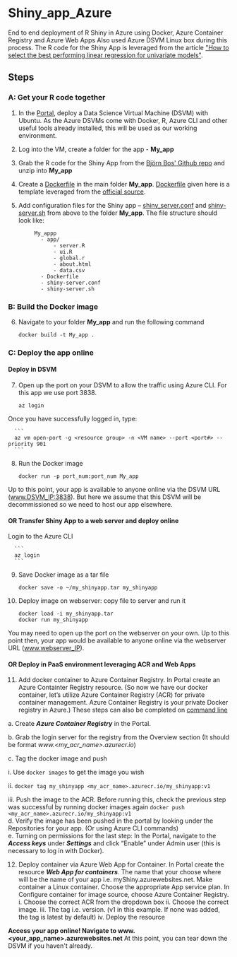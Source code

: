 # Shiny_app_Azure
End to end deployment of R Shiny in Azure using Docker, Azure Container Registry and Azure Web Apps
Also used Azure DSVM Linux box during this process.
The R code for the Shiny App is leveraged from the article ["How to select the best performing linear regression for univariate models"](https://medium.freecodecamp.org/learn-how-to-select-the-best-performing-linear-regression-for-univariate-models-e9d429c40581).

## Steps
### A: Get your R code together
1. In the [Portal](www.portal.azure.com), deploy a Data Science Virtual Machine (DSVM) with Ubuntu. As the Azure DSVMs come with Docker, R, Azure CLI and other useful tools already installed, this will be used as our working environment.
2. Log into the VM, create a folder for the app - **My_app**
3. Grab the R code for the Shiny App from the [Björn Bos' Github repo](https://github.com/bjoernbos/linear_model_selection) and unzip into **My_app**
4. Create a [Dockerfile](https://github.com/kwhitehall/Shiny_app_Azure/blob/master/Dockerfile) in the main folder **My_app**. [Dockerfile](https://github.com/kwhitehall/Shiny_app_Azure/blob/master/Dockerfile) given here is a template leveraged from the [official source](https://github.com/rocker-org/shiny).
5. Add configuration files for the Shiny app – [shiny_server.conf](https://github.com/kwhitehall/Shiny_app_Azure/blob/master/shiny-server.conf) and [shiny-server.sh](https://github.com/kwhitehall/Shiny_app_Azure/blob/master/shiny-server.sh) from above to the folder **My_app**. The file structure should look like: 

            My_appp
              - app/
                  - server.R
                  - ui.R
                  - global.r
                  - about.html
                  - data.csv
              - Dockerfile
              - shiny-server.conf
              - shiny-server.sh
                  
### B: Build the Docker image
6. Navigate to your folder **My_app** and run the following command
      ``` 
      docker build -t My_app . 
      ```

### C: Deploy the app online
#### Deploy in DSVM 
7.	Open up the port on your DSVM to allow the traffic using Azure CLI. For this app we use port 3838.

      ```
      az login
      ```
    
Once you have successfully logged in, type:

      ```
      az vm open-port -g <resource group> -n <VM name> --port <port#> --priority 901
      ```
    
8.	Run the Docker image

      ```
      docker run -p port_num:port_num My_app
      ```
    
Up to this point, your app is available to anyone online via the DSVM URL (www.DSVM_IP:3838). But here we assume that this DSVM will be decommissioned so we need to host our app elsewhere.

#### OR Transfer Shiny App to a web server and deploy online
Login to the Azure CLI  

      ```
      az login
      ```
9.	Save Docker image as a tar file

      ```
      docker save -o ~/my_shinyapp.tar my_shinyapp
      ```
    
10.	Deploy image on webserver: copy file to server and run it

      ```
      docker load -i my_shinyapp.tar
      docker run my_shinyapp 
     ```
You may need to open up the port on the webserver on your own. Up to this point then, your app would be available to anyone online via the webserver URL (www.webserver_IP).

#### OR Deploy in PaaS environment leveraging ACR and Web Apps     
11.	Add docker container to Azure Container Registry.
In Portal create an Azure Containter Registry resource. (So now we have our docker container, let’s utilize Azure Container Registry (ACR) for private container management. Azure Container Registry is your private Docker registry in Azure.) These steps can also be completed on [command line]( https://docs.microsoft.com/en-us/azure/container-instances/container-instances-tutorial-prepare-acr) 

a. Create ***Azure Container Registry*** in the Portal.
    
b. Grab the login server for the registry from the Overview section (It should be format *www.<my_acr_name>.azurecr.io*)

c. Tag the docker image and push
    
   i.	Use ``` docker images ```  to get the image you wish
        
   ii.	``` docker tag my_shinyapp <my_acr_name>.azurecr.io/my_shinyapp:v1 ```
        
   iii.	Push the image to the ACR. Before running this, check the previous step was successful by running docker images again
      ```
      docker push <my_acr_name>.azurecr.io/my_shinyapp:v1
      ```            
 d.	Verify the image has been pushed in the portal by looking under the Repositories for your app. (Or using Azure CLI commands)   
 e.	Turning on permissions for the last step: In the Portal, navigate to the ***Access keys*** under ***Settings*** and click “Enable” under Admin user (this is necessary to log in with Docker). 
    
12.	Deploy container via Azure Web App for Container.
In Portal create the resource ***Web App for containers***. The name that your choose where will be the name of your app i.e. myShiny.azurewebsites.net. Make container a Linux container.  Choose the appropriate App service plan. In Configure container for image source, choose Azure Container Registry.
      i.	Choose the correct ACR from the dropdown box
      ii.	Choose the correct image. 
      iii.	The tag i.e. version. (v1 in this example. If none was added, the tag is latest by default)
      iv.	Deploy the resource

**Access your app online! Navigate to www.<your_app_name>.azurewebsites.net**
At this point, you can tear down the DSVM if you haven't already. 
